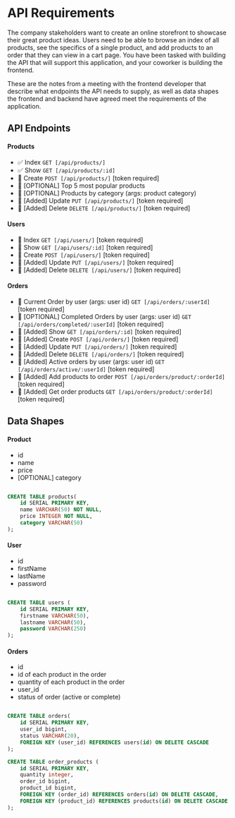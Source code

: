 # API Requirements
The company stakeholders want to create an online storefront to showcase their great product ideas. Users need to be able to browse an index of all products, see the specifics of a single product, and add products to an order that they can view in a cart page. You have been tasked with building the API that will support this application, and your coworker is building the frontend.

These are the notes from a meeting with the frontend developer that describe what endpoints the API needs to supply, as well as data shapes the frontend and backend have agreed meet the requirements of the application. 

## API Endpoints
#### Products
- ✅ Index `GET [/api/products/]`
- ✅ Show `GET [/api/products/:id]`
- 🚧 Create `POST [/api/products/]` [token required]
- 🎯 [OPTIONAL] Top 5 most popular products 
- 🎯 [OPTIONAL] Products by category (args: product category)
- 🚀 [Added] Update `PUT [/api/products/]` [token required]
- 🚀 [Added] Delete `DELETE [/api/products/]` [token required]

#### Users
- 🚧 Index `GET [/api/users/]` [token required]
- 🚧 Show `GET [/api/users/:id]` [token required]
- 🚧 Create `POST [/api/users/]` [token required]
- 🚀 [Added] Update `PUT [/api/users/]` [token required]
- 🚀 [Added] Delete `DELETE [/api/users/]` [token required]

#### Orders
- 🚧 Current Order by user (args: user id) `GET [/api/orders/:userId]` [token required]
- 🚧 [OPTIONAL] Completed Orders by user (args: user id) `GET [/api/orders/completed/:userId]` [token required]
- 🚀 [Added] Show `GET [/api/orders/:id]` [token required]
- 🚀 [Added] Create `POST [/api/orders/]` [token required]
- 🚀 [Added] Update `PUT [/api/orders/]` [token required]
- 🚀 [Added] Delete `DELETE [/api/orders/]` [token required]
- 🚀 [Added] Active orders by user (args: user id) `GET [/api/orders/active/:userId]` [token required]
- 🚀 [Added] Add products to order `POST [/api/orders/product/:orderId]` [token required]
- 🚀 [Added] Get order products `GET [/api/orders/product/:orderId]` [token required]

## Data Shapes
#### Product
- id
- name
- price
- [OPTIONAL] category

```sql

CREATE TABLE products(
    id SERIAL PRIMARY KEY,
    name VARCHAR(50) NOT NULL,
    price INTEGER NOT NULL,
    category VARCHAR(50)
);

```

#### User
- id
- firstName
- lastName
- password

```sql

CREATE TABLE users (
    id SERIAL PRIMARY KEY,
    firstname VARCHAR(50),
    lastname VARCHAR(50),
    password VARCHAR(250)
);

```

#### Orders
- id
- id of each product in the order
- quantity of each product in the order
- user_id
- status of order (active or complete)

```sql

CREATE TABLE orders(
    id SERIAL PRIMARY KEY,
    user_id bigint,
    status VARCHAR(20),
    FOREIGN KEY (user_id) REFERENCES users(id) ON DELETE CASCADE
);

CREATE TABLE order_products (
    id SERIAL PRIMARY KEY,
    quantity integer,
    order_id bigint,
    product_id bigint,
    FOREIGN KEY (order_id) REFERENCES orders(id) ON DELETE CASCADE,
    FOREIGN KEY (product_id) REFERENCES products(id) ON DELETE CASCADE
);

```

